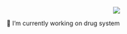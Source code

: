 <p align = 'center'>
  <img
    src="https://github-readme-stats.vercel.app/api?username=czsquizer&show_icons=true&theme=dark"
  />

🔭 I’m currently working on drug system

